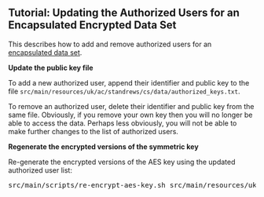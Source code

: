 ## Tutorial: Updating the Authorized Users for an Encapsulated Encrypted Data Set

This describes how to add and remove authorized users for an [encapsulated data set](creating-encrypted-dataset.html).



**Update the public key file**

To add a new authorized user, append their identifier and public key to the file <code>src/main/resources/uk/ac/standrews/cs/data/authorized_keys.txt</code>.

To remove an authorized user, delete their identifier and public key from the same file. Obviously, if you remove your own key then you will no longer be
able to access the data. Perhaps less obviously, you will not be able to make further changes to the list of authorized users.

**Regenerate the encrypted versions of the symmetric key**

Re-generate the encrypted versions of the AES key using the updated authorized user list:

<pre>src/main/scripts/re-encrypt-aes-key.sh src/main/resources/uk/ac/standrews/cs/data/authorized_keys.txt src/main/resources/uk/ac/standrews/cs/data/encrypted_key.txt</pre>

